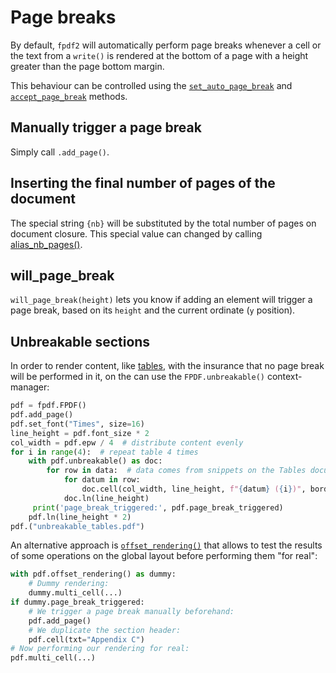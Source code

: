 # Page breaks #

By default, `fpdf2` will automatically perform page breaks whenever a cell or
the text from a `write()` is rendered at the bottom of a page with a height
greater than the page bottom margin.

This behaviour can be controlled using the
[`set_auto_page_break`](fpdf/fpdf.html#fpdf.fpdf.FPDF.set_auto_page_break)
and
[`accept_page_break`](fpdf/fpdf.html#fpdf.fpdf.FPDF.accept_page_break)
methods.


## Manually trigger a page break ##

Simply call `.add_page()`.


## Inserting the final number of pages of the document ##

The special string `{nb}` will be substituted by the total number of pages on document closure.
This special value can changed by calling [alias_nb_pages()](fpdf/fpdf.html#fpdf.fpdf.FPDF.alias_nb_pages).

## will_page_break ##

`will_page_break(height)` lets you know if adding an element will trigger a page break,
based on its `height` and the current ordinate (`y` position).


## Unbreakable sections ##

In order to render content, like [tables](Tables.md),
with the insurance that no page break will be performed in it,
on the can use the `FPDF.unbreakable()` context-manager:

```python
pdf = fpdf.FPDF()
pdf.add_page()
pdf.set_font("Times", size=16)
line_height = pdf.font_size * 2
col_width = pdf.epw / 4  # distribute content evenly
for i in range(4):  # repeat table 4 times
    with pdf.unbreakable() as doc:
        for row in data:  # data comes from snippets on the Tables documentation page
            for datum in row:
                doc.cell(col_width, line_height, f"{datum} ({i})", border=1)
            doc.ln(line_height)
     print('page_break_triggered:', pdf.page_break_triggered)
    pdf.ln(line_height * 2)
pdf.("unbreakable_tables.pdf")
```

An alternative approach is [`offset_rendering()`](fpdf/fpdf.html#fpdf.fpdf.FPDF.offset_rendering)
that allows to test the results of some operations on the global layout
before performing them "for real":

```python
with pdf.offset_rendering() as dummy:
    # Dummy rendering:
    dummy.multi_cell(...)
if dummy.page_break_triggered:
    # We trigger a page break manually beforehand:
    pdf.add_page()
    # We duplicate the section header:
    pdf.cell(txt="Appendix C")
# Now performing our rendering for real:
pdf.multi_cell(...)
```